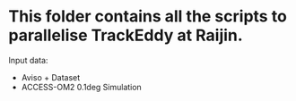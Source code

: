 # This folder contains all the scripts to parallelise TrackEddy at Raijin.

Input data:
 - Aviso + Dataset
 - ACCESS-OM2 0.1deg Simulation  
